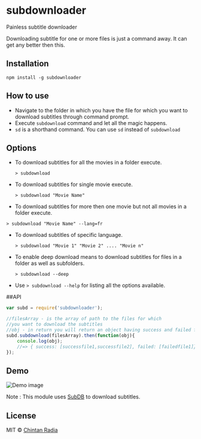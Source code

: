 # subdownloader
Painless subtitle downloader

Downloading subtitle for one or more files is just a command away. It can get any better then this.

## Installation
```
npm install -g subdownloader
```

## How to use

- Navigate to the folder in which you have the file for which you want to download subtitles through command prompt.
- Execute `subdownload` command and let all the magic happens.
- `sd` is a shorthand command. You can use `sd` instead of `subdownload`

## Options

- To download subtitles for all the movies in a folder execute.

  `> subdownload`
- To download subtitles for single movie execute.

  `> subdownload "Movie Name"`
- To download subtitles for more then one movie but not all movies in a folder execute.

`> subdownload "Movie Name" --lang=fr`
- To download subtitles of specific language.
  
  `> subdownload "Movie 1" "Movie 2" .... "Movie n"`
- To enable deep download means to download subtitles for files in a folder as well as subfolders.
	
  `> subdownload --deep`
- Use `> subdownload --help` for listing all the options available.

##API

```js
var subd = require('subdownloader');

//filesArray - is the array of path to the files for which 
//you want to download the subtitles
//obj - in return you will return an object having success and failed files array
subd.subdownload(filesArray).then(function(obj){
	console.log(obj);
	//=> { success: [successfile1,successfile2], failed: [failedfile1]}
});
```

## Demo

![Demo image](https://github.com/beatfreaker/subdownloader/blob/master/demo/demo.gif)

Note : This module uses [SubDB](http://thesubdb.com/) to download subtitles.

## License

MIT © [Chintan Radia](http://beatfreaker.github.io/)

